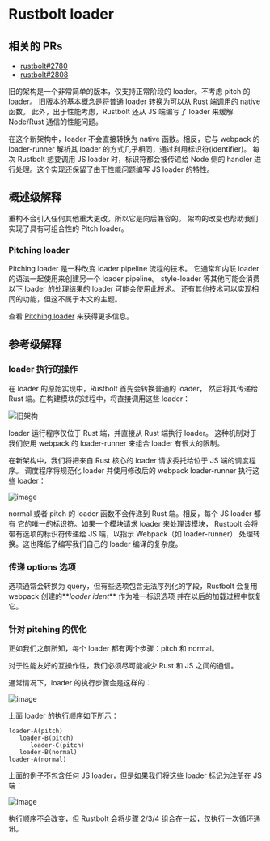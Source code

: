 # Rustbolt loader

## 相关的 PRs

- [rustbolt#2780](https://github.com/khulnasoft/rustbolt/pull/2789)
- [rustbolt#2808](https://github.com/khulnasoft/rustbolt/pull/2808)

旧的架构是一个非常简单的版本，仅支持正常阶段的 loader。不考虑 pitch 的 loader。
旧版本的基本概念是将普通 loader 转换为可以从 Rust 端调用的 native 函数。
此外，出于性能考虑，Rustbolt 还从 JS 端编写了 loader 来缓解 Node/Rust 通信的性能问题。

在这个新架构中，loader 不会直接转换为 native 函数。相反，它与 webpack 的 loader-runner 解析其 loader 的方式几乎相同，通过利用标识符(identifier)。
每次 Rustbolt 想要调用 JS loader 时，标识符都会被传递给 Node 侧的 handler 进行处理。这个实现还保留了由于性能问题编写 JS loader 的特性。

## 概述级解释

重构不会引入任何其他重大更改。所以它是向后兼容的。
架构的改变也帮助我们实现了具有可组合性的 Pitch loader。

### Pitching loader

Pitching loader 是一种改变 loader pipeline 流程的技术。
它通常和内联 loader 的语法一起使用来创建另一个 loader pipeline。
style-loader 等其他可能会消费以下 loader 的处理结果的 loader 可能会使用此技术。
还有其他技术可以实现相同的功能，但这不属于本文的主题。

查看 [Pitching loader](https://webpack.js.org/api/loaders/#pitching-loader) 来获得更多信息。

## 参考级解释

### loader 执行的操作

在 loader 的原始实现中，Rustbolt 首先会转换普通的 loader，
然后将其传递给 Rust 端。在构建模块的过程中，将直接调用这些 loader：

![旧架构](https://user-images.githubusercontent.com/10465670/233357319-e80f6b32-331c-416d-b4b5-30f3e0e394bd.png)

loader 运行程序仅位于 Rust 端，并直接从 Rust 端执行 loader。
这种机制对于我们使用 webpack 的 loader-runner 来组合 loader 有很大的限制。

在新架构中，我们将把来自 Rust 核心的 loader 请求委托给位于 JS 端的调度程序。
调度程序将规范化 loader 并使用修改后的 webpack loader-runner 执行这些 loader：

![image](https://user-images.githubusercontent.com/10465670/233357805-923e0a27-609d-409a-b38d-96a083613235.png)

normal 或者 pitch 的 loader 函数不会传递到 Rust 端。相反，每个 JS loader 都有
它的唯一的标识符。如果一个模块请求 loader 来处理该模块，
Rustbolt 会将带有选项的标识符传递给 JS 端，以指示 Webpack（如 loader-runner）
处理转换。这也降低了编写我们自己的 loader 编译的复杂度。

### 传递 options 选项

选项通常会转换为 query，但有些选项包含无法序列化的字段，Rustbolt 会复用 webpack 创建的**_loader ident_** 作为唯一标识选项
并在以后的加载过程中恢复它。

### 针对 pitching 的优化

正如我们之前所知，每个 loader 都有两个步骤：pitch 和 normal。

对于性能友好的互操作性，我们必须尽可能减少 Rust 和 JS 之间的通信。

通常情况下，loader 的执行步骤会是这样的：

![image](https://user-images.githubusercontent.com/10465670/233360942-7517f22e-3861-47cb-be9e-6dd5f5e02a4a.png)

上面 loader 的执行顺序如下所示：

```
loader-A(pitch)
   loader-B(pitch)
      loader-C(pitch)
   loader-B(normal)
loader-A(normal)
```

上面的例子不包含任何 JS loader，但是如果我们将这些 loader 标记为注册在 JS 端：

![image](https://user-images.githubusercontent.com/10465670/233362338-93e922f6-8812-4ca9-9d80-cf294e4f2ff8.png)

执行顺序不会改变，但 Rustbolt 会将步骤 2/3/4 组合在一起，仅执行一次循环通讯。
